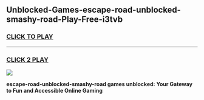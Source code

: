 
## Unblocked-Games-escape-road-unblocked-smashy-road-Play-Free-i3tvb
<h3>
<a href="https://premium76.site?title=escape-road-unblocked-smashy-road&ref=23A">CLICK TO PLAY</a></h3>
<hr>

<h3>
<a href="https://premium76.site?title=escape-road-unblocked-smashy-road&ref=23A">CLICK 2 PLAY</a>
  
</h3>

<a href="https://premium76.site?title=escape-road-unblocked-smashy-road&ref=23A"><img src="https://clearcache.store/games.png"></a>


**escape-road-unblocked-smashy-road games unblocked: Your Gateway to Fun and Accessible Online Gaming**
